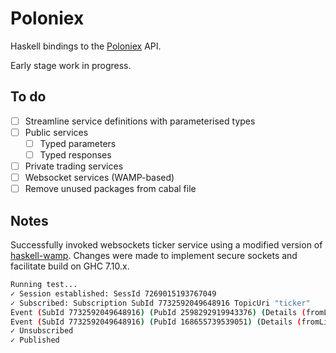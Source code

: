 # Poloniex

Haskell bindings to the [Poloniex](https://poloniex.com/support/api/) API. 

Early stage work in progress.

## To do

* [ ] Streamline service definitions with parameterised types
* [ ] Public services
  * [ ] Typed parameters
  * [ ] Typed responses
* [ ] Private trading services
* [ ] Websocket services (WAMP-based)
* [ ] Remove unused packages from cabal file

## Notes

Successfully invoked websockets ticker service using a modified version of [haskell-wamp](https://github.com/mulderr/haskell-wamp). Changes were made to implement secure sockets and facilitate build on GHC 7.10.x.

```bash
Running test...
✓ Session established: SessId 7269015193767049
✓ Subscribed: Subscription SubId 7732592049648916 TopicUri "ticker"
Event (SubId 7732592049648916) (PubId 2598292919943376) (Details (fromList [])) (Arguments [String "BTC_XCP",String "0.00338707",String "0.00359674",String "0.00338708",String "-0.33588816",String "290.74817288",String "73175.81063986",Number 0.0,String "0.00519998",String "0.00332300"]) (ArgumentsKw (fromList []))
Event (SubId 7732592049648916) (PubId 168655739539051) (Details (fromList [])) (Arguments [String "BTC_ETH",String "0.02485401",String "0.02485500",String "0.02485401",String "-0.02883674",String "22703.76169001",String "923455.15485684",Number 0.0,String "0.02660000",String "0.02300000"]) (ArgumentsKw (fromList []))
✓ Unsubscribed
✓ Published
```